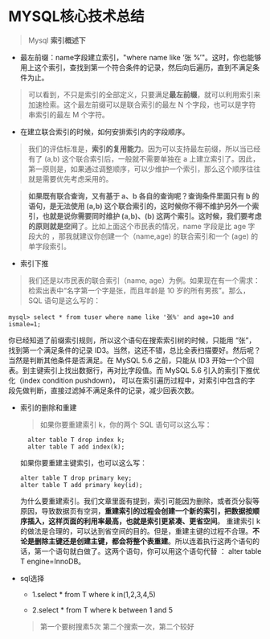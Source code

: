 # MYSQL核心技术总结


> Mysql **索引概述下**

- 最左前缀：name字段建立索引，"where name like ‘张 %’"。这时，你也能够用上这个索引，查找到第一个符合条件的记录，然后向后遍历，直到不满足条件为止。
> 可以看到，不只是索引的全部定义，只要满足**最左前缀**，就可以利用索引来加速检索。这个最左前缀可以是联合索引的最左 N 个字段，也可以是字符串索引的最左 M 个字符。
- 在建立联合索引的时候，如何安排索引内的字段顺序。
> 我们的评估标准是，**索引的复用能力**。因为可以支持最左前缀，所以当已经有了 (a,b) 这个联合索引后，一般就不需要单独在 a 上建立索引了。因此，第一原则是，如果通过调整顺序，可以少维护一个索引，那么这个顺序往往就是需要优先考虑采用的。

  >**如果既有联合查询，又有基于 a、b 各自的查询呢？**查询条件里面只有 b 的语句，是无法使用 (a,b) 这个联合索引的，这时候你不得不维护另外一个索引，也就是说你需要同时维护 (a,b)、(b) 这两个索引。这时候，我们要考虑的原则就是**空间**了。比如上面这个市民表的情况，name 字段是比 age 字段大的 ，那我就建议你创建一个（name,age) 的联合索引和一个 (age) 的单字段索引。

- 索引下推
>我们还是以市民表的联合索引（name, age）为例。如果现在有一个需求：检索出表中“名字第一个字是张，而且年龄是 10 岁的所有男孩”。那么，SQL 语句是这么写的：
```
mysql> select * from tuser where name like '张%' and age=10 and ismale=1;
```
你已经知道了前缀索引规则，所以这个语句在搜索索引树的时候，只能用 “张”，找到第一个满足条件的记录 ID3。当然，这还不错，总比全表扫描要好。然后呢？当然是判断其他条件是否满足。在 MySQL 5.6 之前，只能从 ID3 开始一个个回表。到主键索引上找出数据行，再对比字段值。而 MySQL 5.6 引入的索引下推优化（index condition pushdown)， 可以在索引遍历过程中，对索引中包含的字段先做判断，直接过滤掉不满足条件的记录，减少回表次数。

- 索引的删除和重建
  >如果你要重建索引 k，你的两个 SQL 语句可以这么写：
  ```
    alter table T drop index k;
    alter table T add index(k);
  ```
  如果你要重建主键索引，也可以这么写：
  ```
  alter table T drop primary key;
  alter table T add primary key(id);
  ```
  为什么要重建索引。我们文章里面有提到，索引可能因为删除，或者页分裂等原因，导致数据页有空洞，**重建索引的过程会创建一个新的索引，把数据按顺序插入，这样页面的利用率最高，也就是索引更紧凑、更省空间**。
  重建索引 k 的做法是合理的，可以达到省空间的目的。但是，重建主键的过程不合理。**不论是删除主键还是创建主键，都会将整个表重建**。所以连着执行这两个语句的话，第一个语句就白做了。这两个语句，你可以用这个语句代替 ： alter table T engine=InnoDB。

- sql选择
  - 1.select * from T where k in(1,2,3,4,5)

  - 2.select * from T where k between 1 and 5

  > 第一个要树搜素5次  第二个搜索一次，第二个较好
